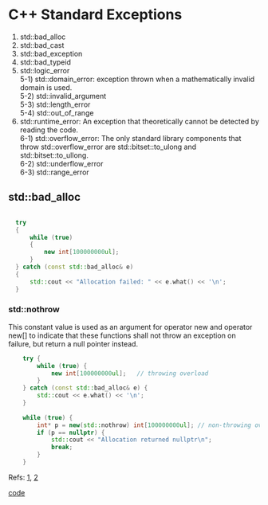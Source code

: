 # C++ Standard Exceptions

1) std::bad_alloc  
2) std::bad_cast  
3) std::bad_exception  
4) std::bad_typeid  
5) std::logic_error  
    5-1) std::domain_error: exception thrown when a mathematically invalid domain is used.  
    5-2) std::invalid_argument  
    5-3) std::length_error  
    5-4) std::out_of_range  
6) std::runtime_error: An exception that theoretically cannot be detected by reading the code.  
    6-1) std::overflow_error: The only standard library components that throw std::overflow_error are std::bitset::to_ulong and std::bitset::to_ullong.  
    6-2) std::underflow_error  
    6-3) std::range_error  
    

## std::bad_alloc

```cpp

  try
  {
      while (true)
      {
          new int[100000000ul];
      }
  } catch (const std::bad_alloc& e)
  {
      std::cout << "Allocation failed: " << e.what() << '\n';
  }
```

### std::nothrow

This constant value is used as an argument for operator new and operator new[] to indicate that these functions shall not throw an exception on failure,
but return a null pointer instead.

```cpp
    try {
        while (true) {
            new int[100000000ul];   // throwing overload
        }
    } catch (const std::bad_alloc& e) {
        std::cout << e.what() << '\n';
    }
 
    while (true) {
        int* p = new(std::nothrow) int[100000000ul]; // non-throwing overload
        if (p == nullptr) {
            std::cout << "Allocation returned nullptr\n";
            break;
        }
    }
```    
Refs: [1](https://www.cplusplus.com/reference/new/nothrow/), [2](https://en.cppreference.com/w/cpp/memory/new/nothrow)


[code](../src/exception_handling.cpp)
